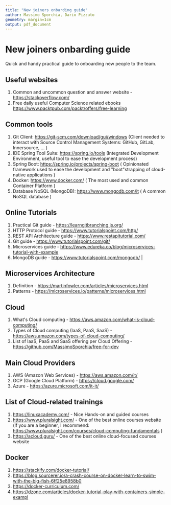 ```yaml
---
title: "New joiners onbarding guide"
author: Massimo Sporchia, Dario Pizzuto
geometry: margin=1cm
output: pdf_document
---
```

# New joiners onbarding guide   

Quick and handy practical guide to onboarding new people to the team.

## Useful websites

1. Common and uncommon question and answer website - https://stackoverflow.com/
1. Free daily useful Computer Science related ebooks https://www.packtpub.com/packt/offers/free-learning


## Common tools
1. Git Client: https://git-scm.com/download/gui/windows (Client needed to interact with Source Control Management Systems: GitHub, GitLab, Innersource, ... )
1. IDE Spring Tool Suite: https://spring.io/tools (Integrated Development Environment, useful tool to ease the development process)
1. Spring Boot: https://spring.io/projects/spring-boot ( Opinionated framework used to ease the development and "boot"strapping of cloud-native applications )
1. Docker: https://www.docker.com/ ( The most used and common Container Platform )
1. Database NoSQL (MongoDB): https://www.mongodb.com/it ( A common NoSQL database )

## Online Tutorials

1. Practical Git guide - https://learngitbranching.js.org/ 
1. HTTP Protocol guide - https://www.tutorialspoint.com/http/
1. REST API Architecture guide - https://www.restapitutorial.com/
1. Git guide - https://www.tutorialspoint.com/git/
1. Microservices guide - https://www.edureka.co/blog/microservices-tutorial-with-example
1. MongoDB guide - https://www.tutorialspoint.com/mongodb/ |

## Microservices Architecture
1. Definition - https://martinfowler.com/articles/microservices.html
1. Patterns - https://microservices.io/patterns/microservices.html

## Cloud
1. What's Cloud computing - https://aws.amazon.com/what-is-cloud-computing/
1. Types of Cloud computing (IaaS, PaaS, SaaS) - https://aws.amazon.com/types-of-cloud-computing/
1. List of IaaS, PaaS and SaaS offering per Cloud Offering - https://github.com/MassimoSporchia/free-for-dev

## Main Cloud Providers
1. AWS (Amazon Web Services) - https://aws.amazon.com/it/
1. GCP (Google Cloud Platform) - https://cloud.google.com/
1. Azure - https://azure.microsoft.com/it-it/

## List of Cloud-related trainings
1. https://linuxacademy.com/ - Nice Hands-on and guided courses
1. https://www.pluralsight.com/ - One of the best online courses website (if you are a beginner, I recommend: https://www.pluralsight.com/courses/cloud-computing-fundamentals )
1. https://acloud.guru/ - One of the best online cloud-focused courses website

## Docker
1. https://stackify.com/docker-tutorial/
1. https://blog.sourcerer.io/a-crash-course-on-docker-learn-to-swim-with-the-big-fish-6ff25e8958b0
1. https://docker-curriculum.com/
1. https://dzone.com/articles/docker-tutorial-play-with-containers-simple-exampl


